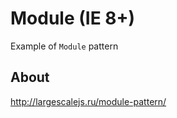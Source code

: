 Module (IE 8+)
==========================

Example of `Module` pattern

About
------------
http://largescalejs.ru/module-pattern/
